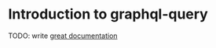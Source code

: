 # Introduction to graphql-query

TODO: write [great documentation](http://jacobian.org/writing/what-to-write/)

